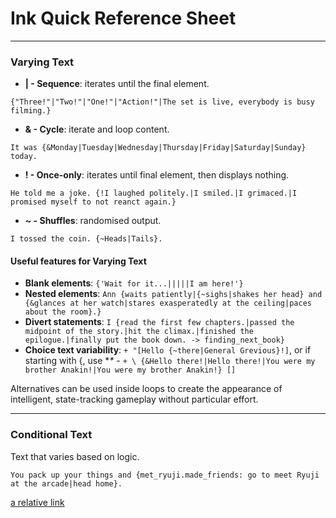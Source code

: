 # Ink Quick Reference Sheet

---

### Varying Text

- **| - Sequence**: iterates until the final element.
```
{"Three!"|"Two!"|"One!"|"Action!"|The set is live, everybody is busy filming.}
```
- **& - Cycle**: iterate and loop content.
```
It was {&Monday|Tuesday|Wednesday|Thursday|Friday|Saturday|Sunday} today.
```
- **! - Once-only**: iterates until final element, then displays nothing.
```
He told me a joke. {!I laughed politely.|I smiled.|I grimaced.|I promised myself to not reanct again.}
```
- **~ - Shuffles**: randomised output.
```
I tossed the coin. {~Heads|Tails}.
```
#### Useful features for Varying Text
- **Blank elements**: `{'Wait for it...|||||I am here!'}`
- **Nested elements**: `Ann {waits patiently|{~sighs|shakes her head} and {&glances at her watch|stares exasperatedly at the ceiling|paces about the room}.}`
- **Divert statements**: `I {read the first few chapters.|passed the midpoint of the story.|hit the climax.|finished the epilogue.|finally put the book down. -> finding_next_book}`
- **Choice text variability**: `+ "[Hello {~there|General Grevious}!]`, or if starting with {, use **\** - `+ \ {&Hello there!|Hello there!|You were my brother Anakin!|You were my brother Anakin!} []`

Alternatives can be used inside loops to create the appearance of intelligent, state-tracking gameplay without particular effort.

---
### Conditional Text

Text that varies based on logic.

```
You pack up your things and {met_ryuji.made_friends: go to meet Ryuji at the arcade|head home}.
```
[a relative link](Examples/conditionalReference.md)

